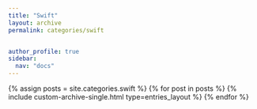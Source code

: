 ```yaml
---
title: "Swift"
layout: archive
permalink: categories/swift


author_profile: true
sidebar:
  nav: "docs"
---
```


{% assign posts = site.categories.swift %}
{% for post in posts %}
  {% include custom-archive-single.html type=entries_layout %}
{% endfor %}
